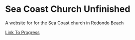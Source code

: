 # Sea Coast Church Unfinished
A website for for the Sea Coast church in Redondo Beach

[Link To Progress](https://seacoastchurch.github.io/)

